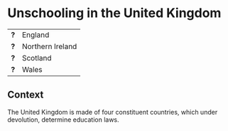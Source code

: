# Unschooling in the United Kingdom
| | |
|-|-|
| __?__ | England |
| __?__ | Northern Ireland |
| __?__ | Scotland |
| __?__ | Wales |

## Context

The United Kingdom is made of four constituent countries, which under devolution, determine education laws.
